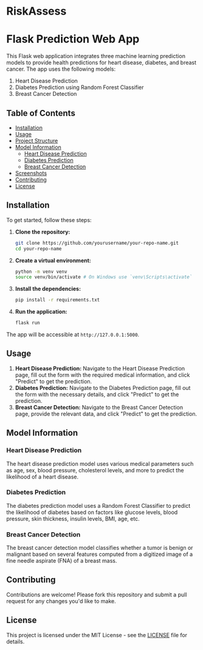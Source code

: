# RiskAssess


# Flask Prediction Web App

This Flask web application integrates three machine learning prediction models to provide health predictions for heart disease, diabetes, and breast cancer. The app uses the following models:
1. Heart Disease Prediction
2. Diabetes Prediction using Random Forest Classifier
3. Breast Cancer Detection

## Table of Contents
- [Installation](#installation)
- [Usage](#usage)
- [Project Structure](#project-structure)
- [Model Information](#model-information)
  - [Heart Disease Prediction](#heart-disease-prediction)
  - [Diabetes Prediction](#diabetes-prediction)
  - [Breast Cancer Detection](#breast-cancer-detection)
- [Screenshots](#screenshots)
- [Contributing](#contributing)
- [License](#license)

## Installation

To get started, follow these steps:

1. **Clone the repository:**
   ```bash
   git clone https://github.com/yourusername/your-repo-name.git
   cd your-repo-name
   ```

2. **Create a virtual environment:**
   ```bash
   python -m venv venv
   source venv/bin/activate # On Windows use `venv\Scripts\activate`
   ```

3. **Install the dependencies:**
   ```bash
   pip install -r requirements.txt
   ```

4. **Run the application:**
   ```bash
   flask run
   ```

The app will be accessible at `http://127.0.0.1:5000`.

## Usage

1. **Heart Disease Prediction:** Navigate to the Heart Disease Prediction page, fill out the form with the required medical information, and click "Predict" to get the prediction.
2. **Diabetes Prediction:** Navigate to the Diabetes Prediction page, fill out the form with the necessary details, and click "Predict" to get the prediction.
3. **Breast Cancer Detection:** Navigate to the Breast Cancer Detection page, provide the relevant data, and click "Predict" to get the prediction.



## Model Information

### Heart Disease Prediction
The heart disease prediction model uses various medical parameters such as age, sex, blood pressure, cholesterol levels, and more to predict the likelihood of a heart disease.

### Diabetes Prediction
The diabetes prediction model uses a Random Forest Classifier to predict the likelihood of diabetes based on factors like glucose levels, blood pressure, skin thickness, insulin levels, BMI, age, etc.

### Breast Cancer Detection
The breast cancer detection model classifies whether a tumor is benign or malignant based on several features computed from a digitized image of a fine needle aspirate (FNA) of a breast mass.


## Contributing

Contributions are welcome! Please fork this repository and submit a pull request for any changes you'd like to make.

## License

This project is licensed under the MIT License - see the [LICENSE](LICENSE) file for details.

